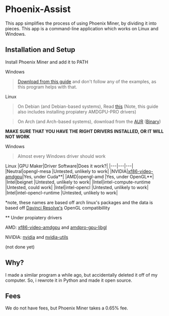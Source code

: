 # Phoenix-Assist
 This app simplifies the process of using Phoenix Miner, by dividing it into pieces. This app is a command-line application which works on Linux and Windows.
 
 ## Installation and Setup
 
 Install Phoenix Miner and add it to PATH
 
 Windows
 > [Download from this guide](https://phoenixminer.org/download/latest/) and don't follow any of the examples, as this program helps with that.
 
 Linux 
 > On Debian (and Debian-based systems), Read [this](https://github.com/ubden/Miner-Phoenixminer/blob/main/Linux-Ubuntu.md) (Note, this guide also includes installing propiatery AMDGPU-PRO drivers) 
 
 > On Arch (and Arch-based systems), download from the [AUR](https://aur.archlinux.org/packages/phoenixminer/) ([Binary](https://aur.archlinux.org/packages/phoenixminer-bin/))

**MAKE SURE THAT YOU HAVE THE RIGHT DRIVERS INSTALLED, OR IT WILL NOT WORK**

Windows
> Almost every Windows driver should work

Linux
|GPU Maker|Driver Software|Does it work?|
|---|---|---|
|Neutral|opengl-mesa |Untested, unlikely to work|
|NVIDIA|[xf86-video-amdgpu](https://archlinux.org/packages/extra/x86_64/xf86-video-amdgpu/)|Yes, under Cuda**|
|AMD|opengl-amd |Yes, under OpenGL**|
|Intel|beignet |Untested, unlikely to work|
|Intel|intel-compute-runtime |Untested, could work|
|Intel|intel-opencl |Untested, unlikely to work|
|Intel|intel-opencl-runtime |Untested, unlikely to work|

*note, these names are based off arch linux's packages and the data is based off [Davinci Resolve's](https://wiki.archlinux.org/title/DaVinci_Resolve#Installation) OpenGL compatibillity
 
 ** Under propiatery drivers

  AMD: [xf86-video-amdgpu](https://archlinux.org/packages/extra/x86_64/xf86-video-amdgpu/) and [amdpro-gpu-libgl](https://aur.archlinux.org/packages/amdgpu-pro-libgl/)

  NVIDIA: [nvidia](https://archlinux.org/packages/extra/x86_64/nvidia/) and [nvidia-utils](https://archlinux.org/packages/extra/x86_64/nvidia-utils/)
 
 (not done yet)

 ## Why?
 I made a similar program a while ago, but accidentally deleted it off of my computer. So, i rewrote it in Python and made it open source.

 ## Fees
 We do not have fees, but Phoenix Miner takes a 0.65% fee.
